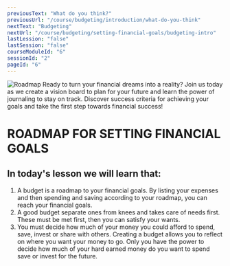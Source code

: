 ```yaml
---
previousText: "What do you think?"
previousUrl: "/course/budgeting/introduction/what-do-you-think"
nextText: "Budgeting"
nextUrl: "/course/budgeting/setting-financial-goals/budgeting-intro"
lastLession: "false"
lastSession: "false"
courseModuleId: "6"
sessionId: "2"
pageId: "6"
---
```



![Roadmap](/assets/img/roadmap.png)
<sparkle-character-intro class="shift-up-overlap" position="right" character="yuna">
Ready to turn your financial dreams into a reality? Join us today as we create a vision board to plan for your future and learn the power of journaling to stay on track. Discover success criteria for achieving your goals and take the first step towards financial success!</sparkle-character-intro>
# ROADMAP FOR SETTING FINANCIAL GOALS
## In today's lesson we will learn that:
1. A budget is a roadmap to your financial goals. By listing your expenses and then spending and saving according to your roadmap, you can reach your financial  goals.
2. A good budget separate ones from knees and takes care of needs first. These must be met first, then you can satisfy your wants. 
3. You must decide how much of your money you could afford to spend, save, invest or share with others. Creating a budget allows you to reflect on where you want your money to go. Only you have the power to decide how much of your hard earned money do you want to spend save or invest for the future.
